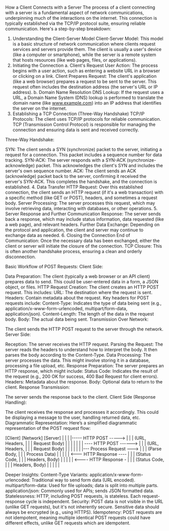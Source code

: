 How a Client Connects with a Server
The process of a client connecting with a server is a fundamental aspect of network communications, underpinning much of the interactions on the internet. This connection is typically established via the TCP/IP protocol suite, ensuring reliable communication. Here's a step-by-step breakdown:

1. Understanding the Client-Server Model
Client-Server Model: This model is a basic structure of network communication where clients request services and servers provide them. The client is usually a user's device (like a computer or smartphone), while the server is a remote system that hosts resources (like web pages, files, or applications).
2. Initiating the Connection
a. Client's Request
User Action: The process begins with a user action, such as entering a website URL in a browser or clicking on a link.
Client Prepares Request: The client's application (like a web browser) prepares a request to be sent to the server. This request often includes the destination address (the server's URL or IP address).
b. Domain Name Resolution
DNS Lookup: If the request uses a URL, a Domain Name System (DNS) lookup is performed to translate the domain name (like www.example.com) into an IP address that identifies the server on the internet.
3. Establishing a TCP Connection (Three-Way Handshake)
TCP/IP Protocols: The client uses TCP/IP protocols for reliable communication. TCP (Transmission Control Protocol) is responsible for managing the connection and ensuring data is sent and received correctly.

Three-Way Handshake:

SYN: The client sends a SYN (synchronize) packet to the server, initiating a request for a connection. This packet includes a sequence number for data tracking.
SYN-ACK: The server responds with a SYN-ACK (synchronize-acknowledge) packet. This acknowledges the client's SYN and includes the server's own sequence number.
ACK: The client sends an ACK (acknowledge) packet back to the server, confirming it received the server's SYN-ACK. This completes the handshake, and the connection is established.
4. Data Transfer
HTTP Request: Over this established connection, the client sends an HTTP request (if it's a web transaction) with a specific method (like GET or POST), headers, and sometimes a request body.
Server Processing: The server processes this request, which may involve retrieving data, interacting with databases, or other operations.
5. Server Response and Further Communication
Response: The server sends back a response, which may include status information, data requested (like a web page), and relevant headers.
Further Data Exchange: Depending on the protocol and application, the client and server may continue to exchange data as needed.
6. Closing the Connection
End of Communication: Once the necessary data has been exchanged, either the client or server will initiate the closure of the connection.
TCP Closure: This is often another handshake process, ensuring a clean and orderly disconnection.


Basic Workflow of POST Requests:
Client Side:

Data Preparation: The client (typically a web browser or an API client) prepares data to send. This could be user-entered data in a form, a JSON object, or files.
HTTP Request Creation: The client creates an HTTP POST request. This includes:
URL: The destination where the request is sent.
Headers: Contain metadata about the request. Key headers for POST requests include:
Content-Type: Indicates the type of data being sent (e.g., application/x-www-form-urlencoded, multipart/form-data, application/json).
Content-Length: The length of the data in the request body.
Body: The actual data being sent.
Transmission Over Network:

The client sends the HTTP POST request to the server through the network.
Server Side:

Reception: The server receives the HTTP request.
Parsing the Request:
The server reads the headers to understand how to interpret the body.
It then parses the body according to the Content-Type.
Data Processing: The server processes the data. This might involve storing it in a database, processing a file upload, etc.
Response Preparation: The server prepares an HTTP response, which might include:
Status Code: Indicates the result of the request (e.g., 200 OK for success, 400 Bad Request for client errors).
Headers: Metadata about the response.
Body: Optional data to return to the client.
Response Transmission:

The server sends the response back to the client.
Client Side (Response Handling):

The client receives the response and processes it accordingly. This could be displaying a message to the user, handling returned data, etc.
Diagrammatic Representation:
Here’s a simplified diagrammatic representation of the POST request flow:

[Client]               [Network]                 [Server]
   |                       |                          |
   |----- HTTP POST -----> |                          |
   |   (URL, Headers,      |                          |
   |    Request Body)      |                          |
   |                       |                          |
   |                       | ---- HTTP POST ------>   |
   |                       |      (URL, Headers,      |
   |                       |       Request Body)      |
   |                       |                          |
   |                       |                          |--- Process Request --->
   |                       |                          |   (Parse Body, 
   |                       |                          |    Process Data)
   |                       |                          |
   |                       | <--- HTTP Response ----  |
   |                       |     (Status Code,        |
   |                       |      Headers, Body)      |
   |                       |                          |
   | <---- HTTP Response - |                          |
   |   (Status Code,       |                          |
   |    Headers, Body)     |                          |
   |                       |                          |

Deeper Insights:
Content-Type Variants:
application/x-www-form-urlencoded: Traditional way to send form data (URL encoded).
multipart/form-data: Used for file uploads; data is split into multiple parts.
application/json: Commonly used for APIs; sends JSON formatted data.
Statelessness: HTTP, including POST requests, is stateless. Each request-response cycle is independent.
Security: POST data is not visible in the URL (unlike GET requests), but it's not inherently secure. Sensitive data should always be encrypted (e.g., using HTTPS).
Idempotency: POST requests are not idempotent, meaning multiple identical POST requests could have different effects, unlike GET requests which are idempotent.
